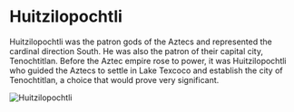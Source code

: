 # Huitzilopochtli

Huitzilopochtli was the patron gods of the Aztecs and represented the cardinal direction South. He was also the patron of their capital city, Tenochtitlan. Before the Aztec empire rose to power, it was Huitzilopochtli who guided the Aztecs to settle in Lake Texcoco and establish the city of Tenochtitlan, a choice that would prove very significant.

![Huitzilopochtli](https://www.worldhistory.org/img/r/p/500x600/1408.png)
